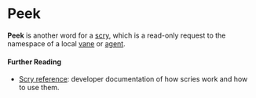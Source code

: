 # Peek

**Peek** is another word for a [scry](urbit-docs/glossary/scry), which is a read-only request to the namespace of a local [vane](urbit-docs/glossary/vane) or [agent](urbit-docs/glossary/agent).

#### Further Reading

- [Scry reference](urbit-docs/system/kernel/arvo/guides/scry): developer documentation of how scries work and how to use them.
